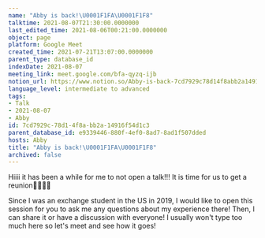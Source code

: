 ```yaml
---
name: "Abby is back!\U0001F1FA\U0001F1F8"
talktime: 2021-08-07T21:30:00.0000000
last_edited_time: 2021-08-06T00:21:00.0000000
object: page
platform: Google Meet
created_time: 2021-07-21T13:07:00.0000000
parent_type: database_id
indexDate: 2021-08-07
meeting_link: meet.google.com/bfa-qyzq-ijb
notion_url: https://www.notion.so/Abby-is-back-7cd7929c78d14f8abb2a14916f54d1c3
language_level: intermediate to advanced
tags:
- Talk
- 2021-08-07
- Abby
id: 7cd7929c-78d1-4f8a-bb2a-14916f54d1c3
parent_database_id: e9339446-880f-4ef0-8ad7-8ad1f507dded
hosts: Abby
title: "Abby is back!\U0001F1FA\U0001F1F8"
archived: false
---
```


Hiiii it has been a while for me to not open a talk!!!
It is time for us to get a reunion🥰🥰👌🏻

Since I was an exchange student in the US in 2019, I would like to open this session for you to ask me any questions about my experience there! Then, I can share it or have a discussion with everyone! I usually won't type too much here so let's meet and see how it goes!







